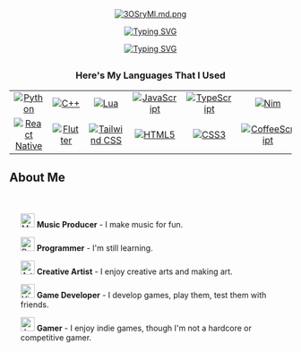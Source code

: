 <div align="center">
<a href="https://freeimage.host/i/3OSryMl"><img src="https://iili.io/3OSryMl.md.png" alt="3OSryMl.md.png" border="0"></a>
</div>

<!-- markdownlint-disable MD033 -->
<div align="center">
  
[![Typing SVG](https://readme-typing-svg.demolab.com?font=Press+Start+2P&pause=9999&color=54FF19&background=FFFFFF00&center=true&vCenter=true&width=435&lines=Hi%2C+I'm+Bobsy)](https://git.io/typing-svg)
</div>

<div align="center">

[![Typing SVG](https://readme-typing-svg.demolab.com?font=Fira+Code&pause=1000&color=54FF19&background=FFFFFF00&center=true&vCenter=true&width=435&lines=I'm+a+passionate+developer;Who+thrives+on+solving+problems;Building+tools+that+make+life+easier)](https://git.io/typing-svg)

</div>
<!-- markdownlint-enable MD033 -->

##
<h3 align="center">Here's My Languages That I Used</h3>

<div align="center">

| | | | | | |
|:---:|:---:|:---:|:---:|:---:|:---:|
|[![Python](https://img.shields.io/badge/Python-FFD43B?style=for-the-badge&logo=python&logoColor=blue)](https://www.python.org)|[![C++](https://img.shields.io/badge/C%2B%2B-00599C?style=for-the-badge&logo=c%2B%2B&logoColor=white)](https://isocpp.org)|[![Lua](https://img.shields.io/badge/Lua-2C2D72?style=for-the-badge&logo=lua&logoColor=white)](https://www.lua.org)|[![JavaScript](https://img.shields.io/badge/JavaScript-323330?style=for-the-badge&logo=javascript&logoColor=F7DF1E)](https://developer.mozilla.org/en-US/docs/Web/JavaScript)|[![TypeScript](https://img.shields.io/badge/TypeScript-007ACC?style=for-the-badge&logo=typescript&logoColor=white)](https://www.typescriptlang.org)|[![Nim](https://img.shields.io/badge/Nim-FFE953?style=for-the-badge&logo=nim&logoColor=black)](https://nim-lang.org)|
|[![React Native](https://img.shields.io/badge/React_Native-20232A?style=for-the-badge&logo=react&logoColor=61DAFB)](https://reactnative.dev)|[![Flutter](https://img.shields.io/badge/Flutter-02569B?style=for-the-badge&logo=flutter&logoColor=white)](https://flutter.dev)|[![Tailwind CSS](https://img.shields.io/badge/Tailwind_CSS-38B2AC?style=for-the-badge&logo=tailwind-css&logoColor=white)](https://tailwindcss.com)|[![HTML5](https://img.shields.io/badge/HTML5-E34F26?style=for-the-badge&logo=html5&logoColor=white)](https://html.spec.whatwg.org)|[![CSS3](https://img.shields.io/badge/CSS3-1572B6?style=for-the-badge&logo=css3&logoColor=white)](https://www.w3.org/Style/CSS)|[![CoffeeScript](https://img.shields.io/badge/CoffeeScript-2F2625?style=for-the-badge&logo=CoffeeScript&logoColor=white)](https://coffeescript.org)|

</div>

###

<!-- markdownlint-disable MD033 -->
</div>


## About Me

<div style="text-align: left; padding: 20px;">
<p><img src="https://raw.githubusercontent.com/Tarikul-Islam-Anik/Animated-Fluent-Emojis/master/Emojis/Objects/Musical%20Notes.png" alt="Musical Notes" width="25" height="25" /> <strong>Music Producer</strong> - I make music for fun.</p>

<p><img src="https://raw.githubusercontent.com/Tarikul-Islam-Anik/Animated-Fluent-Emojis/master/Emojis/Activities/Party%20Popper.png" alt="Party Popper" width="25" height="25" /> <strong>Programmer</strong> - I'm still learning.</p>

<p><img src="https://raw.githubusercontent.com/Tarikul-Islam-Anik/Animated-Fluent-Emojis/master/Emojis/Activities/Artist%20Palette.png" alt="Artist Palette" width="25" height="25" /> <strong>Creative Artist</strong> - I enjoy creative arts and making art.</p>

<p><img src="https://raw.githubusercontent.com/Tarikul-Islam-Anik/Animated-Fluent-Emojis/master/Emojis/Activities/Video%20Game.png" alt="Video Game" width="25" height="25" /> <strong>Game Developer</strong> - I develop games, play them, test them with friends.</p>

<p><img src="https://raw.githubusercontent.com/Tarikul-Islam-Anik/Animated-Fluent-Emojis/master/Emojis/Activities/Joystick.png" alt="Joystick" width="25" height="25" /> <strong>Gamer</strong> - I enjoy indie games, though I'm not a hardcore or competitive gamer.</p>
</div>

##
<!-- markdownlint-enable MD033 -->
